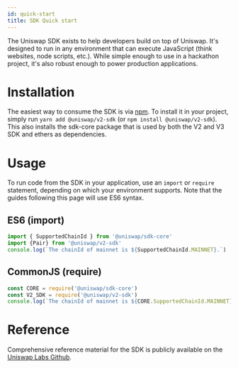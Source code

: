 ```yaml
---
id: quick-start
title: SDK Quick start
---
```


The Uniswap SDK exists to help developers build on top of Uniswap. It's designed to run in any environment that can execute JavaScript (think websites, node scripts, etc.). While simple enough to use in a hackathon project, it's also robust enough to power production applications.

# Installation

The easiest way to consume the SDK is via [npm](https://github.com/Uniswap/uniswap-v2-sdk). To install it in your project, simply run `yarn add @uniswap/v2-sdk` (or `npm install @uniswap/v2-sdk`). This also installs the sdk-core package that is used by both the V2 and V3 SDK and ethers as dependencies.

# Usage

To run code from the SDK in your application, use an `import` or `require` statement, depending on which your environment supports. Note that the guides following this page will use ES6 syntax.

## ES6 (import)

```typescript
import { SupportedChainId } from '@uniswap/sdk-core'
import {Pair} from '@uniswap/v2-sdk'
console.log(`The chainId of mainnet is ${SupportedChainId.MAINNET}.`)
```

## CommonJS (require)

```typescript
const CORE = require('@uniswap/sdk-core')
const V2_SDK = require('@uniswap/v2-sdk')
console.log(`The chainId of mainnet is ${CORE.SupportedChainId.MAINNET}.`)
```

# Reference

Comprehensive reference material for the SDK is publicly available on the [Uniswap Labs Github](https://github.com/Uniswap).
